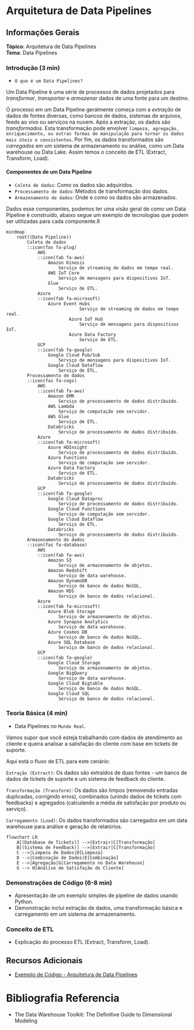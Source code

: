 # Arquitetura de Data Pipelines

## Informações Gerais

**Tópico**: Arquitetura de Data Pipelines  
**Tema**: Data Pipelines  

### Introdução (3 min)

- `O que é um Data Pipelines?`

Um Data Pipeline é uma série de processos de dados projetados para *transformar*, *transportar* e *armazenar* dados de uma fonte para um destino.

O processo em um Data Pipeline geralmente começa com a *extração* de dados de fontes diversas, como bancos de dados, sistemas de arquivos, feeds ao vivo ou serviços na nuvem. Após a extração, os dados são *transformados*. Esta transformação pode envolver `limpeza, agregação, enriquecimento, ou outras formas de manipulação para tornar os dados mais úteis e consistentes`. Por fim, os dados transformados são *carregados* em um sistema de armazenamento ou análise, como um Data warehouse ou Data Lake.  Assim temos o conceito de ETL (Extract, Transform, Load). 

#### Componentes de um Data Pipeline

- `Coleta de dados`: Como os dados são adquiridos.
- `Processamento de dados`: Métodos de transformação dos dados.
- `Armazenamento de dados`: Onde e como os dados são armazenados.

Dados esse componentes, podemos ter uma visão geral de como um Data Pipeline é construído, abaixo segue um exemplo de tecnologias que podem ser utilizadas para cada componente.ß

```mermaid
mindmap
    root((Data Pipeline))
        Coleta de dados
        ::icon(fas fa-plug)
            AWS
            ::icon(fab fa-aws)
                Amazon Kinesis
                    Serviço de streaming de dados em tempo real.
                AWS IoT Core
                    Serviço de mensagens para dispositivos IoT.
                Glue
                    Serviço de ETL.
            Azure
            ::icon(fab fa-microsoft)
                Azure Event Hubs
                            Serviço de streaming de dados em tempo real.
                        Azure IoT Hub
                            Serviço de mensagens para dispositivos IoT.
                        Azure Data Factory
                            Serviço de ETL.
            GCP
            ::icon(fab fa-google)
                Google Cloud Pub/Sub
                    Serviço de mensagens para dispositivos IoT.
                Google Cloud Dataflow
                    Serviço de ETL.
        Processamento de dados
        ::icon(fas fa-cogs)
            AWS
            ::icon(fab fa-aws)
                Amazon EMR
                    Serviço de processamento de dados distribuído.
                AWS Lambda
                    Serviço de computação sem servidor.
                AWS Glue
                    Serviço de ETL.
                Databricks
                    Serviço de processamento de dados distribuído.
            Azure
            ::icon(fab fa-microsoft)
                Azure HDInsight
                    Serviço de processamento de dados distribuído.
                Azure Functions
                    Serviço de computação sem servidor.
                Azure Data Factory
                    Serviço de ETL.
                Databricks
                    Serviço de processamento de dados distribuído.
            GCP
            ::icon(fab fa-google)
                Google Cloud Dataproc
                    Serviço de processamento de dados distribuído.
                Google Cloud Functions
                    Serviço de computação sem servidor.
                Google Cloud Dataflow
                    Serviço de ETL.
                Databricks
                    Serviço de processamento de dados distribuído.
        Armazenamento de dados
        ::icon(fas fa-database)
            AWS
            ::icon(fab fa-aws)
                Amazon S3
                    Serviço de armazenamento de objetos.
                Amazon Redshift
                    Serviço de data warehouse.
                Amazon DynamoDB
                    Serviço de banco de dados NoSQL.
                Amazon RDS
                    Serviço de banco de dados relacional.
            Azure
            ::icon(fab fa-microsoft)
                Azure Blob Storage
                    Serviço de armazenamento de objetos.
                Azure Synapse Analytics
                    Serviço de data warehouse.
                Azure Cosmos DB
                    Serviço de banco de dados NoSQL.
                Azure SQL Database
                    Serviço de banco de dados relacional.
            GCP
            ::icon(fab fa-google)
                Google Cloud Storage
                    Serviço de armazenamento de objetos.
                Google BigQuery
                    Serviço de data warehouse.
                Google Cloud Bigtable
                    Serviço de banco de dados NoSQL.
                Google Cloud SQL
                    Serviço de banco de dados relacional.
```

### Teoria Básica (4 min)

- Data Pipelines no `Mundo Real`. 

Vamos supor que você esteja trabalhando com dados de atendimento ao cliente e queira analisar a satisfação do cliente com base em tickets de suporte.

Aqui está o fluxo de ETL para este cenário:

`Extração (Extract)`: Os dados são extraídos de duas fontes - um banco de dados de tickets de suporte e um sistema de feedback do cliente.

`Transformação (Transform)`: Os dados são limpos (removendo entradas duplicadas, corrigindo erros), combinados (unindo dados de tickets com feedbacks) e agregados (calculando a média de satisfação por produto ou serviço).

`Carregamento (Load)`: Os dados transformados são carregados em um data warehouse para análise e geração de relatórios.

```mermaid
flowchart LR
    A[(Database de Tickets)] -->|Extrair|C[Transformação]
    B[(Sistema de Feedback)] -->|Extrair|C[Transformação]
    C -->|Limpeza de Dados|D[Limpeza]
    D -->|Combinação de Dados|E[Combinação]
    E -->|Agregação|G[Carregamento no Data Warehouse]
    G --> H[Análise de Satisfação do Cliente]
```

### Demonstrações de Código (6-8 min)
- Apresentação de um exemplo simples de pipeline de dados usando Python.
- Demonstração inclui extração de dados, uma transformação básica e carregamento em um sistema de armazenamento.



### Conceito de ETL
- Explicação do processo ETL (Extract, Transform, Load).

## Recursos Adicionais

- [Exemplo de Código - Arquitetura de Data Pipelines](https://www.notion.so/Exemplo-de-C-digo-Arquitetura-de-Data-Pipelines-a83bf2a8a56a448597227d152d5254b8?pvs=21)

# Bibliografia Referencia

- The Data Warehouse Toolkit: The Definitive Guide to Dimensional Modeling
